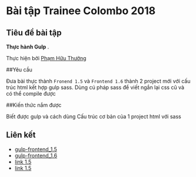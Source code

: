 
# Bài tập Trainee Colombo 2018

## Tiêu đề bài tập

 **Thực hành Gulp** .



Thực hiện bởi [Phạm Hữu Thưởng](https://github.com/pkvip9999)

##Yêu cầu
 
Đưa bài thực thành `Fronend 1.5` và `Frontend 1.6` thành 2 project mới với cấu trúc html kết hợp gulp sass. Dùng cú pháp sass để viết ngắn lại css cũ và có thể compile được

##Kiến thức nắm được

Biết được gulp và cách dùng
Cấu trúc cơ bản của 1 project html với sass

## Liên kết

- [gulp-frontend_1.5](https://github.com/pkvip9999/gulp-frontend_1.5)
- [gulp-frontend_1.6](https://github.com/pkvip9999/gulp-frontend_1.6)
- [link 1.5](https://github.com/pkvip9999/gulp-frontend_1.5/dist)
- [link 1.5](https://github.com/pkvip9999/gulp-frontend_1.6/dist)